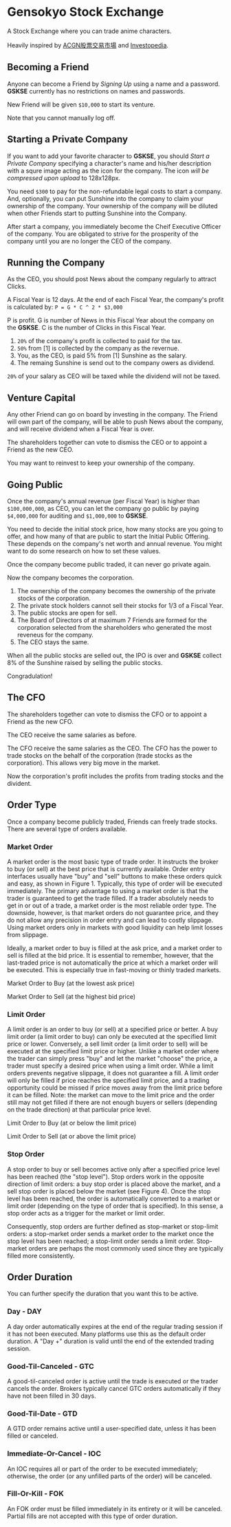 # Gensokyo Stock Exchange
A Stock Exchange where you can trade anime characters.

Heavily inspired by [ACGN股票交易市場](https://github.com/mrbigmouth/acgn-stock) and [Investopedia](http://www.investopedia.com/simulator).

## Becoming a Friend
Anyone can become a Friend by *Signing Up* using a name and a password.
**GSKSE** currently has no restrictions on names and passwords.

New Friend will be given `$10,000` to start its venture.

Note that you cannot manually log off.

## Starting a Private Company
If you want to add your favorite character to **GSKSE**, you should *Start a Private Company* specifying a character's name and his/her description with a squre image acting as the icon for the company.
The icon *will be compressed upon upload* to 128x128px.

You need `$300` to pay for the non-refundable legal costs to start a company.
And, optionally, you can put Sunshine into the company to claim your ownership of the company.
Your ownership of the company will be diluted when other Friends start to putting Sunshine into the Company.

After start a company, you immediately become the Cheif Executive Officer of the company.
You are obligated to strive for the prosperity of the company until you are no longer the CEO of the company.

## Running the Company
As the CEO, you should post News about the company regularly to attract Clicks.

A Fiscal Year is 12 days.
At the end of each Fiscal Year, the company's profit is calculated by:
`P = G * C ^ 2 * $3,000`

P is profit.
G is number of News in this Fiscal Year about the company on the **GSKSE**. 
C is the number of Clicks in this Fiscal Year.

1. `20%` of the company's profit is collected to paid for the tax.
2. `50%` from [1] is collected by the company as the revernue. 
3. You, as the CEO, is paid 5% from [1] Sunshine as the salary.
4. The remaing Sunshine is send out to the company owers as dividend.

`20%` of your salary as CEO will be taxed while the dividend will not be taxed.

## Venture Capital
Any other Friend can go on board by investing in the company.
The Friend will own part of the company, will be able to push News about the company, and will receive dividend when a Fiscal Year is over.

The shareholders together can vote to dismiss the CEO or to appoint a Friend as the new CEO.

You may want to reinvest to keep your ownership of the company.

## Going Public
Once the company's annual revenue (per Fiscal Year) is higher than `$100,000,000`, as CEO, you can let the company go public by paying `$4,000,000` for auditing and `$1,000,000` to **GSKSE**.

You need to decide the initial stock price, how many stocks are you going to offer, and how many of that are public to start the Initial Public Offering.
These depends on the company's net worth and annual revenue. 
You might want to do some research on how to set these values.

Once the company become public traded, it can never go private again.

Now the company becomes the corporation.

1. The ownership of the company becomes the ownership of the private stocks of the corporation.
2. The private stock holders cannot sell their stocks for 1/3 of a Fiscal Year.
3. The public stocks are open for sell.
4. The Board of Directors of at maximum 7 Friends are formed for the corporation selected from the shareholders who generated the most reveneus for the company.
5. The CEO stays the same.

When all the public stocks are selled out, the IPO is over and **GSKSE** collect 8% of the Sunshine raised by selling the public stocks.

Congradulation!

## The CFO
The shareholders together can vote to dismiss the CFO or to appoint a Friend as the new CFO.

The CEO receive the same salaries as before.

The CFO receive the same salaries as the CEO.
The CFO has the power to trade stocks on the behalf of the corporation (trade stocks as the corporation).
This allows very big move in the market.

Now the corporation's profit includes the profits from trading stocks and the divident.

## Order Type
Once a company become publicly traded, Friends can freely trade stocks.
There are several type of orders available.

### Market Order
A market order is the most basic type of trade order. It instructs the broker to buy (or sell) at the best price that is currently available. Order entry interfaces usually have "buy" and "sell" buttons to make these orders quick and easy, as shown in Figure 1. Typically, this type of order will be executed immediately. The primary advantage to using a market order is that the trader is guaranteed to get the trade filled. If a trader absolutely needs to get in or out of a trade, a market order is the most reliable order type. The downside, however, is that market orders do not guarantee price, and they do not allow any precision in order entry and can lead to costly slippage. Using market orders only in markets with good liquidity can help limit losses from slippage.

Ideally, a market order to buy is filled at the ask price, and a market order to sell is filled at the bid price.
It is essential to remember, however, that the last-traded price is not automatically the price at which a market order will be executed. This is especially true in fast-moving or thinly traded markets.

Market Order to Buy (at the lowest ask price)

Market Order to Sell (at the highest bid price)

### Limit Order
A limit order is an order to buy (or sell) at a specified price or better. A buy limit order (a limit order to buy) can only be executed at the specified limit price or lower. Conversely, a sell limit order (a limit order to sell) will be executed at the specified limit price or higher. Unlike a market order where the trader can simply press "buy" and let the market "choose" the price, a trader must specify a desired price when using a limit order. While a limit orders prevents negative slippage, it does not guarantee a fill. A limit order will only be filled if price reaches the specified limit price, and a trading opportunity could be missed if price moves away from the limit price before it can be filled. Note: the market can move to the limit price and the order still may not get filled if there are not enough buyers or sellers (depending on the trade direction) at that particular price level.

Limit Order to Buy (at or below the limit price)

Limit Order to Sell (at or above the limit price)

### Stop Order
A stop order to buy or sell becomes active only after a specified price level has been reached (the "stop level"). Stop orders work in the opposite direction of limit orders: a buy stop order is placed above the market, and a sell stop order is placed below the market (see Figure 4). Once the stop level has been reached, the order is automatically converted to a market or limit order (depending on the type of order that is specified). In this sense, a stop order acts as a trigger for the market or limit order.

Consequently, stop orders are further defined as stop-market or stop-limit orders: a stop-market order sends a market order to the market once the stop level has been reached; a stop-limit order sends a limit order. Stop-market orders are perhaps the most commonly used since they are typically filled more consistently.

## Order Duration
You can further specify the duration that you want this to be active.

### Day - DAY
A day order automatically expires at the end of the regular trading session if it has not been executed. Many platforms use this as the default order duration. A "Day +" duration is valid until the end of the extended trading session.

### Good-Til-Canceled - GTC
A good-til-canceled order is active until the trade is executed or the trader cancels the order. Brokers typically cancel GTC orders automatically if they have not been filled in 30 days.

### Good-Til-Date - GTD
A GTD order remains active until a user-specified date, unless it has been filled or canceled.

### Immediate-Or-Cancel - IOC
An IOC requires all or part of the order to be executed immediately; otherwise, the order (or any unfilled parts of the order) will be canceled.

### Fill-Or-Kill - FOK
An FOK order must be filled immediately in its entirety or it will be canceled. Partial fills are not accepted with this type of order duration.

